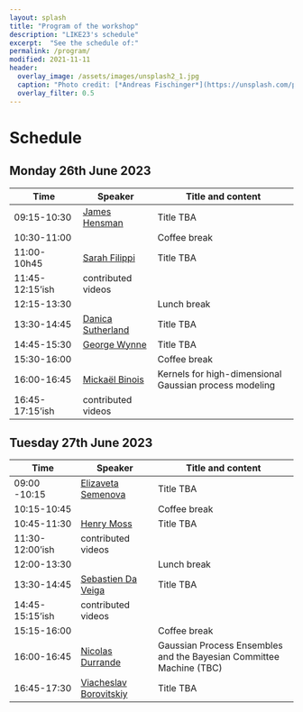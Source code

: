 ```yaml
---
layout: splash
title: "Program of the workshop"
description: "LIKE23's schedule"
excerpt:  "See the schedule of:"
permalink: /program/
modified: 2021-11-11
header:
  overlay_image: /assets/images/unsplash2_1.jpg
  caption: "Photo credit: [*Andreas Fischinger*](https://unsplash.com/photos/xosBoKRT0qE)"
  overlay_filter: 0.5
---
```


# Schedule 

## Monday 26th June 2023  

<table>
<thead>
<tr>
<th> &nbsp;&nbsp;&nbsp;&nbsp;&nbsp;&nbsp;Time&nbsp;&nbsp;&nbsp;&nbsp;&nbsp;&nbsp; </th>
<th> &nbsp;&nbsp;&nbsp;&nbsp;Speaker&nbsp;&nbsp;&nbsp;&nbsp; </th>
<th> Title and content </th>
</tr>
</thead>
<tbody>
<tr>
<td> 09:15-10:30</td>
<td> <a href="https://scholar.google.com/citations?user=l8dX3ssAAAAJ&hl=en" target="_blank">James Hensman</a> </td>
<td> Title TBA </td>
</tr>
<tr>
<td> 10:30-11:00 </td>
<td> </td>
<td> 	Coffee break </td>
</tr>
<tr>
<td> 11:00-10h45 </td>
<td> <a href="https://www.imperial.ac.uk/people/s.filippi" target="_blank">Sarah Filippi</a> </td>
<td> Title TBA </td>
</tr>
<tr>
<td> 11:45-12:15’ish</td>
<td> contributed videos </td>
<td> </td>
</tr>
<tr>
<td> 12:15-13:30 </td>
<td> </td>
<td> Lunch break
</td>
</tr>
<tr>
<td> 13:30-14:45</td>
<td> <a href="https://djsutherland.ml/" target="_blank">Danica Sutherland</a> </td>
<td> Title TBA </td>
</tr>
<tr>
<td>14:45-15:30</td>
<td> <a href="https://georgewynne.github.io/" target="_blank"> George Wynne</a> </td>
<td> Title TBA </td>
</tr>
<tr>
<td> 15:30-16:00 </td>
<td> </td>
<td> Coffee break </td>
</tr>
<tr>
<td> 16:00-16:45 </td>
<td> <a href="https://sites.google.com/site/mickaelbinoishomepage/" target="_blank">Mickaël Binois</a> </td>
<td> Kernels for high-dimensional Gaussian process modeling </td>
</tr>
<tr>
<td> 16:45-17:15’ish</td>
<td> contributed videos </td>
<td> </td>
</tbody>
</table>  


## Tuesday 27th June 2023  

<table>
<thead>
<tr>
<th> &nbsp;&nbsp;&nbsp;&nbsp;&nbsp;&nbsp;Time&nbsp;&nbsp;&nbsp;&nbsp;&nbsp;&nbsp; </th>
<th> &nbsp;&nbsp;&nbsp;&nbsp;Speaker&nbsp;&nbsp;&nbsp;&nbsp; </th>
<th> Title and content </th>
</tr>
</thead>
<tbody>
<tr>
<td> 09:00 -10:15</td>
<td> <a href="https://www.elizaveta-semenova.com/" target="_blank">Elizaveta Semenova</a> </td>
<td> Title TBA </td>
</tr>
<tr>
<td> 10:15-10:45 </td>
<td> </td>
<td> Coffee break </td>
</tr>
<tr>
<td> 10:45-11:30</td>
<td> <a href="https://henrymoss.github.io/" target="_blank"> Henry Moss </a> </td>
<td> Title TBA </td>
</tr> 
<tr>
<td> 11:30-12:00’ish</td>
<td> contributed videos </td>
<td> </td>
</tr>
<tr>
<td> 12:00-13:30 </td>
<td> </td>
<td> Lunch break </td>
</tr>
<tr>
<td> 13:30-14:45</td> 
<td> <a href="https://ensai.fr/en/equipe/da-veiga-sebastien/" target="_blank"> Sebastien Da Veiga </a> </td>
<td> Title TBA </td>
</tr>
<tr>
<td> 14:45-15:15’ish</td>
<td> contributed videos </td>
<td> </td>
</tr>
<tr>
<td> 15:15-16:00 </td>
<td> </td>
<td> Coffee break </td>
</tr>
<tr>
<td> 16:00-16:45</td>
<td> <a href="https://sites.google.com/site/nicolasdurrandehomepage/" target="_blank"> Nicolas Durrande </a> </td>
<td> Gaussian Process Ensembles and the Bayesian Committee Machine (TBC) </td>
</tr>
<tr>
<td> 16:45-17:30</td>
<td> <a href="https://vab.im/" target="_blank">Viacheslav Borovitskiy</a> </td>
<td> Title TBA </td>
</tr>
</tbody>
</table>

